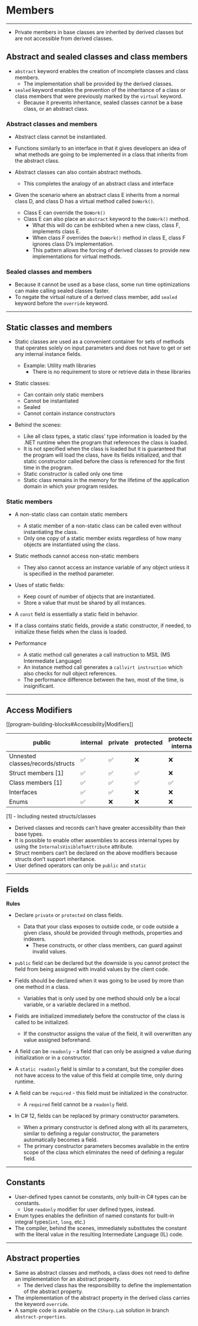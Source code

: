 # Members

---

- Private members in base classes are inherited by derived classes but are not accessible from derived classes.

## Abstract and sealed classes and class members

- `abstract` keyword enables the creation of incomplete classes and class members.
    - The implementation shall be provided by the derived classes.
- `sealed` keyword enables the prevention of the inheritance of a class or class members that were previously marked by the `virtual` keyword.
    - Because it prevents inheritance, sealed classes cannot be a base class, or an abstract class.

### Abstract classes and members

- Abstract class cannot be instantiated.
- Functions similarly to an interface in that it gives developers an idea of what methods are going to be implemented in a class that inherits from the abstract class.

- Abstract classes can also contain abstract methods.
    - This completes the analogy of an abstract class and interface

- Given the scenario where an abstract class E inherits from a normal class D, and class D has a virtual method called `DoWork()`.
    - Class E can override the `DoWork()`
    - Class E can also place an `abstract` keyword to the `DoWork()` method.
        - What this will do can be exhibited when a new class, class F, implements class E.
        - When class F overrides the `DoWork()` method in class E, class F ignores class D’s implementation.
        - This pattern allows the forcing of derived classes to provide new implementations for virtual methods.

### Sealed classes and members

- Because it cannot be used as a base class, some run time optimizations can make calling sealed classes faster.
- To negate the virtual nature of a derived class member, add `sealed` keyword before the `override` keyword.

---

## Static classes and members

- Static classes are used as a convenient container for sets of methods that operates solely on input parameters and does not have to get or set any internal instance fields.
    - Example: Utility math libraries
        - There is no requirement to store or retrieve data in these libraries

- Static classes:
    - Can contain only static members
    - Cannot be instantiated
    - Sealed
    - Cannot contain instance constructors

- Behind the scenes:
    - Like all class types, a static class' type information is loaded by the .NET runtime when the program that references the class is loaded.
    - It is not specified when the class is loaded but it is guaranteed that the program will load the class, have its fields initialized, and that static constructor called before the class is referenced for the first time in the program.
    - Static constructor is called only one time
    - Static class remains in the memory for the lifetime of the application domain in which your program resides.

### Static members

- A non-static class can contain static members
    - A static member of a non-static class can be called even without instantiating the class.
    - Only one copy of a static member exists regardless of how many objects are instantiated using the class.

- Static methods cannot access non-static members
    - They also cannot access an instance variable of any object unless it is specified in the method parameter.

- Uses of static fields:
    - Keep count of number of objects that are instantiated.
    - Store a value that must be shared by all instances.

- A `const` field is essentially a static field in behavior.
- If a class contains static fields, provide a static constructor, if needed, to initialize these fields when the class is loaded.

- Performance
    - A static method call generates a call instruction to MSIL (MS Intermediate Language)
    - An instance method call generates a `callvirt instruction` which also checks for null object references.
    - The performance difference between the two, most of the time, is insignificant.

---

## Access Modifiers

[[program-building-blocks#Accessibility|Modifiers]]

| public                           | internal | private | protected | protected internal | private protected | Default |          |
| -------------------------------- | -------- | ------- | --------- | ------------------ | ----------------- | ------- | -------- |
| Unnested classes/records/structs | ✅        | ✅       | ❌         | ❌                  | ❌                 | ❌       |          |
| Struct members [1]               | ✅        | ✅       | ✅         | ❌                  | ❌                 | ❌       | private  |
| Class members [1]                | ✅        | ✅       | ✅         | ✅                  | ✅                 | ✅       | private  |
| Interfaces                       | ✅        | ✅       | ❌         | ❌                  | ❌                 | ❌       | internal |
| Enums                            | ✅        | ❌       | ❌         | ❌                  | ❌                 | ❌       |          |

[1] - Including nested structs/classes

- Derived classes and records can’t have greater accessibility than their base types.
- It is possible to enable other assemblies to access internal types by using the `InternalsVisibleToAttribute` attribute.
- Struct members can’t be declared on the above modifiers because structs don’t support inheritance.
- User defined operators can only be `public` and `static`
    

---

## Fields

**Rules**

- Declare `private` or `protected` on class fields.
    - Data that your class exposes to outside code, or code outside a given class, should be provided through methods, properties and indexers.
        - These constructs, or other class members, can guard against invalid values.

- `public` field can be declared but the downside is you cannot protect the field from being assigned with invalid values by the client code.    
- Fields should be declared when it was going to be used by more than one method in a class.
    - Variables that is only used by one method should only be a local variable, or a variable declared in a method.

- Fields are initialized immediately before the constructor of the class is called to be initialized.    
    - If the constructor assigns the value of the field, it will overwritten any value assigned beforehand.

- A field can be `readonly` - a field that can only be assigned a value during initialization or in a constructor.
- A `static readonly` field is similar to a constant, but the compiler does not have access to the value of this field at compile time, only during runtime.
- A field can be `required` - this field must be initialized in the constructor.
    - A `required` field cannot be a `readonly` field.

- In C# 12, fields can be replaced by primary constructor parameters.
    - When a primary constructor is defined along with all its parameters, similar to defining a regular constructor, the parameters automatically becomes a field.
    - The primary constructor parameters becomes available in the entire scope of the class which eliminates the need of defining a regular field.

---

## Constants

- User-defined types cannot be constants, only built-in C# types can be constants.
    - Use `readonly` modifier for user defined types, instead.
- Enum types enables the definition of named constants for built-in integral types(`int`, `long`, etc.)
- The compiler, behind the scenes, immediately substitutes the constant with the literal value in the resulting Intermediate Language (IL) code.

---

## Abstract properties

- Same as abstract classes and methods, a class does not need to define an implementation for an abstract property.
    - The derived class has the responsibility to define the implementation of the abstract property.
- The implementation of the abstract property in the derived class carries the keyword `override`.
- A sample code is available on the `CSharp.Lab` solution in branch `abstract-properties`.